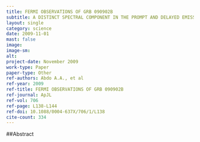 ```yaml
---
title: FERMI OBSERVATIONS OF GRB 090902B
subtitle: A DISTINCT SPECTRAL COMPONENT IN THE PROMPT AND DELAYED EMISSION
layout: single
category: science
date: 2009-11-01
mast: false
image: 
image-sm: 
alt: 
project-date: November 2009
work-type: Paper
paper-type: Other
ref-authors: Abdo A.A., et al
ref-year: 2009
ref-title: FERMI OBSERVATIONS OF GRB 090902B
ref-journal: ApJL
ref-vol: 706
ref-page: L138-L144
ref-doi: 10.1088/0004-637X/706/1/L138
cite-count: 334
---
```



##Abstract
